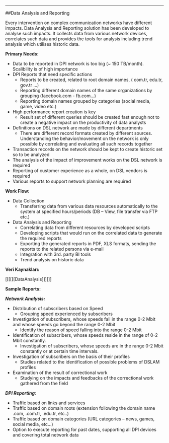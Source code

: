 - - -
##Data Analysis and Reporting

Every intervention on complex communication networks have different impacts. Data Analysis and Reporting solution has been developed to analyse such impacts. It collects data from various network devices, correlates such data and provides the tools for analysis including trend analysis which utilises historic data. 

**Primary Needs:**

- Data to be reported in DPI network is too big (~ 150 TB/month). Scalibility is of high importance
- DPI Reports that need specific actions
	- Reports to be created, related to root domain names, ( com.tr, edu.tr, gov.tr …)
	- Reporting different domain names of the same organizations by grouping (facebook.com - fb.com...)
	- Reporting domain names grouped by categories (social media, game, video etc.)
- High performance report creation is key
	- Result set of different queries should be created fast enough not to create a negative impact on the productivity of data analysts
- Definitions on DSL network are made by different departments
	- There are different record formats created by different sources. Understanding the behavior/movement on the network is only possible by correlating and evaluating all such records together
- Transaction records on the network should be kept to create historic set so to be analyzed
- The analysis of the impact of improvement works on the DSL network is required
- Reporting of customer experience as a whole, on DSL vendors is required
- Various reports to support network planning are required

**Work Flow:**

- Data Collection 
	- Transferring data from various data resources automatically to the system at specified hours/periods (DB – View, file transfer via FTP etc.)
- Data Analysis and Reporting
	- Correlating data from different resources by developed scripts
	- Developing scripts that would run on the correlated data to generate the required reports 
	- Exporting the generated reports in PDF, XLS formats, sending the reports to the related persons via e-mail
	- Integration with 3rd. party BI tools
	- Trend analysis on historic data  

**Veri Kaynakları:**  

[[[[[[DataAnalysis]]]]]]

**Sample Reports:**

***Network Analysis:***

- Distribution of subscribers based on Speed
	- Grouping speed experienced by subscribers
- Investigation of subscribers, whose speeds fall in the range 0-2 Mbit and whose speeds go beyond the range 0-2 Mbit
	- Identify the reason of speed falling into the range 0-2 Mbit 
- Identification of subscribers, whose speeds reside in the range of  0-2 Mbit constantly.
	- Investigation of subscribers, whose speeds are in the range 0-2 Mbit constantly or at certain time intervals.
- Investigation of subscribers on the basis of their profiles
	- Studies related to the identification of possible problems of DSLAM profiles 
- Examination of the result of correctional work 
	- Studying on the impacts and feedbacks of the correctional work gathered from the field

***DPI Reporting:***

- Traffic based on links and services
- Traffic based on domain roots (extension following the domain name .com, .com.tr, .edu.tr, etc..)
- Traffic based on domain categories (URL categories – news, games, social media, etc…)
- Option to execute reporting for past dates, supporting all DPI devices and covering total network data
 


